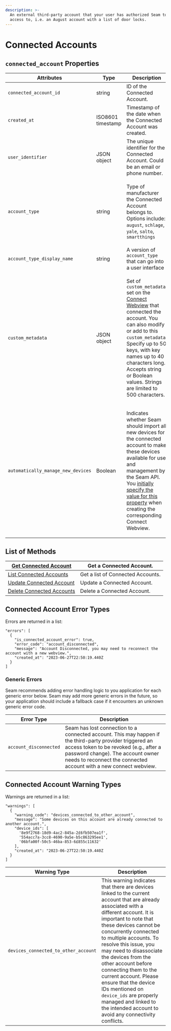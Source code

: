 ```yaml
---
description: >-
  An external third-party account that your user has authorized Seam to get
  access to, i.e. an August account with a list of door locks.
---
```


# Connected Accounts

## `connected_account` Properties

| Attributes                         | Type                        | Description                                                                                                                                                                                                                                                                                                                                                                             |
| ---------------------------------- | --------------------------- | --------------------------------------------------------------------------------------------------------------------------------------------------------------------------------------------------------------------------------------------------------------------------------------------------------------------------------------------------------------------------------------- |
| `connected_account_id`             | string                      | ID of the Connected Account.                                                                                                                                                                                                                                                                                                                                                            |
| `created_at`                       | <p>ISO8601<br>timestamp</p> | Timestamp of the date when the Connected Account was created.                                                                                                                                                                                                                                                                                                                           |
| `user_identifier`                  | JSON object                 | The unique identifier for the Connected Account. Could be an email or phone number.                                                                                                                                                                                                                                                                                                     |
| `account_type`                     | string                      | <p>Type of manufacturer the Connected Account belongs to.<br>Options include: <code>august</code>, <code>schlage</code>, <code>yale</code>, <code>salto</code>, <code>smartthings</code></p>                                                                                                                                                                                            |
| `account_type_display_name`        | string                      | A version of `account_type` that can go into a user interface                                                                                                                                                                                                                                                                                                                           |
| `custom_metadata`                  | JSON object                 | <p>Set of <code>custom_metadata</code> set on the <a href="../../core-concepts/connect-webviews/">Connect Webview</a> that connected the account. You can also modify or add to this <code>custom_metadata</code>.<br>Specify up to 50 keys, with key names up to 40 characters long. Accepts string or Boolean values. Strings are limited to 500 characters.</p>                      |
| `automatically_manage_new_devices` | Boolean                     | <p>Indicates whether Seam should import all new devices for the connected account to make these devices available for use and management by the Seam API.<br>You <a href="../../core-concepts/connect-webviews/customizing-connect-webviews.md#automatically_manage_new_devices">initially specify the value for this property</a> when creating the corresponding Connect Webview.</p> |

## List of Methods

| [Get Connected Account](get.md)        | Get a Connected Account.          |
| ---------------------------------------------------------- | --------------------------------- |
| [List Connected Accounts](list.md)      | Get a list of Connected Accounts. |
| [Update Connected Account](update-a-connected-account.md)  | Update a Connected Account.       |
| [Delete Connected Accounts](delete.md) | Delete a Connected Account.       |

## Connected Account Error Types

Errors are returned in a list:

```
"errors": [
  {
    "is_connected_account_error": true,
    "error_code": "account_disconnected",
    "message": "Account Disconnected, you may need to reconnect the account with a new webview.",
    "created_at": "2023-06-27T22:50:19.440Z
  }
]
```

### Generic Errors

Seam recommends adding error handling logic to you application for each generic error below. Seam may add more generic errors in the future, so your application should include a fallback case if it encounters an unknown generic error code.

| Error Type             | Description                                                                                                                                                                                                                                                  |
| ---------------------- | ------------------------------------------------------------------------------------------------------------------------------------------------------------------------------------------------------------------------------------------------------------ |
| `account_disconnected` | Seam has lost connection to a connected account. This may happen if the third-party provider triggered an access token to be revoked (e.g., after a password change). The account owner needs to reconnect the connected account with a new connect webview. |

## Connected Account Warning Types

Warnings are returned in a list:

```
"warnings": [
  {
    "warning_code": "devices_connected_to_other_account",
    "message": "Some devices on this account are already connected to another account.",
    "device_ids": [
      '8e9f2768-18d9-4ac2-845a-2£6fb507ea1f',
      '554acc7a-3cc8-4690-9a5e-b5c863295ee1',
      '06bfa00f-50c5-46ba-853-6£855c11632'
    ],
    "created_at": "2023-06-27T22:50:19.440Z
  }
]
```

| Warning Type                         | Description                                                                                                                                                                                                                                                                                                                                                                                                                                                                                                                        |
| ------------------------------------ | ---------------------------------------------------------------------------------------------------------------------------------------------------------------------------------------------------------------------------------------------------------------------------------------------------------------------------------------------------------------------------------------------------------------------------------------------------------------------------------------------------------------------------------- |
| `devices_connected_to_other_account` | This warning indicates that there are devices linked to the current account that are already associated with a different account. It is important to note that these devices cannot be concurrently connected to multiple accounts. To resolve this issue, you may need to disassociate the devices from the other account before connecting them to the current account. Please ensure that the device IDs mentioned on `device_ids` are properly managed and linked to the intended account to avoid any connectivity conflicts. |
